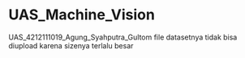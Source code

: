 # UAS_Machine_Vision
UAS_4212111019_Agung_Syahputra_Gultom
file datasetnya tidak bisa diupload karena sizenya terlalu besar
